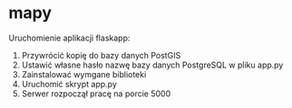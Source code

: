 # mapy

Uruchomienie aplikacji flaskapp:
1. Przywrócić kopię do bazy danych PostGIS
2. Ustawić własne hasło nazwę bazy danych PostgreSQL w pliku app.py
3. Zainstalować wymgane biblioteki
4. Uruchomić skrypt app.py
5. Serwer rozpoczął pracę na porcie 5000
